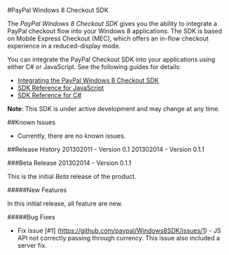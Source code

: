 #PayPal Windows 8 Checkout SDK


The *PayPal Windows 8 Checkout SDK* gives you the ability to integrate a PayPal checkout
flow into your Windows 8 applications. The SDK is based on Mobile Express Checkout (MEC),
which offers an in-flow checkout experience in a reduced-display mode.

You can integrate the PayPal Checkout SDK into your applications using either C# or JavaScript.
See the following guides for details:

* [Integrating the PayPal Windows 8 Checkout SDK](http://paypal.github.com/Windows8SDK/)
* [SDK Reference for JavaScript](http://paypal.github.com/Windows8SDK/javascript.html)
* [SDK Reference for C#](http://paypal.github.com/Windows8SDK/csharp.html)


**Note**: This SDK is under active development and may change at any time.


##Known Issues

* Currently, there are no known issues.

##Release History
201302011 - Version 0.1
201302014 - Version 0.1.1

###Beta Release
201302014 - Version 0.1.1

This is the initial *Beta* release of the product.

<!-- The following sections are place holders for later versions of the product/README.
These will be removed from the Beta release section once a secondary version is released.
-->

#####New Features

In this initial release, all feature are new.

#####Bug Fixes

- Fix issue [#1] (https://github.com/paypal/Windows8SDK/issues/1) - JS API not correctly passing through currency. This issue also included a server fix.





